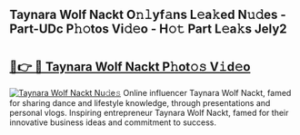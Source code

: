 ## Taynara Wolf Nackt O𝚗𝚕yf𝚊ns L𝚎a𝚔ed N𝚞𝚍es - Part-UDc P𝚑𝚘tos Vi𝚍𝚎o - H𝚘𝚝 Part L𝚎a𝚔s JeIy2

# <h2><a href="http://kf7g45r.oniu.top/?m=Taynara+Wolf+Nackt">🔗👉 🔴 Taynara Wolf Nackt P𝚑ot𝚘𝚜 V𝚒d𝚎o</a></h2>

[![Taynara Wolf Nackt Nu𝚍e𝚜](https://i.imgur.com/0qMVB7G.gif)](http://kf7g45r.oniu.top/?m=Taynara+Wolf+Nackt)
Online influencer Taynara Wolf Nackt, famed for sharing dance and lifestyle knowledge, through presentations and personal vlogs. Inspiring entrepreneur Taynara Wolf Nackt, famed for their innovative business ideas and commitment to success.  

